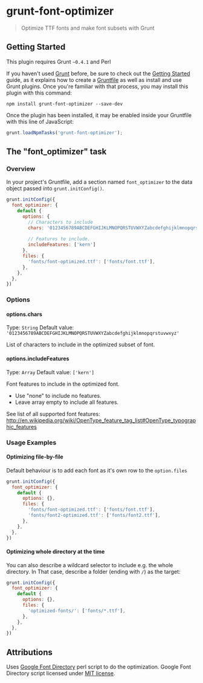 # grunt-font-optimizer

> Optimize TTF fonts and make font subsets with Grunt

## Getting Started
This plugin requires Grunt `~0.4.1` and Perl

If you haven't used [Grunt](http://gruntjs.com/) before, be sure to check out the [Getting Started](http://gruntjs.com/getting-started) guide, as it explains how to create a [Gruntfile](http://gruntjs.com/sample-gruntfile) as well as install and use Grunt plugins. Once you're familiar with that process, you may install this plugin with this command:

```shell
npm install grunt-font-optimizer --save-dev
```

Once the plugin has been installed, it may be enabled inside your Gruntfile with this line of JavaScript:

```js
grunt.loadNpmTasks('grunt-font-optimizer');
```

## The "font_optimizer" task

### Overview
In your project's Gruntfile, add a section named `font_optimizer` to the data object passed into `grunt.initConfig()`.

```js
grunt.initConfig({
  font_optimizer: {
    default {
      options: {
        // Characters to include
        chars: '0123456789ABCDEFGHIJKLMNOPQRSTUVWXYZabcdefghijklmnopqrstuvwxyz',
        
        // Features to include.
        includeFeatures: ['kern']
      },
      files: {
        'fonts/font-optimized.ttf': ['fonts/font.ttf'],
      },
    },
  },
})
```


### Options

#### options.chars
Type: `String`
Default value: `'0123456789ABCDEFGHIJKLMNOPQRSTUVWXYZabcdefghijklmnopqrstuvwxyz'`

List of characters to include in the optimized subset of font.

#### options.includeFeatures
Type: `Array`
Default value: `['kern']`

Font features to include in the optimized font.
- Use "none" to include no features.
- Leave array empty to include all features.

See list of all supported font features:
http://en.wikipedia.org/wiki/OpenType_feature_tag_list#OpenType_typographic_features

### Usage Examples

#### Optimizing file-by-file
Default behaviour is to add each font as it's own row to the `option.files`

```js
grunt.initConfig({
  font_optimizer: {
    default {
      options: {},
      files: {
        'fonts/font-optimized.ttf': ['fonts/font.ttf'],
        'fonts/font2-optimized.ttf': ['fonts/font2.ttf'],
      },
    },
  },
})
```

#### Optimizing whole directory at the time
You can also describe a wildcard selector to include e.g. the whole directory.
In That case, describe a folder (ending with `/`) as the target:

```js
grunt.initConfig({
  font_optimizer: {
    default {
      options: {},
      files: {
        'optimized-fonts/': ['fonts/*.ttf'],
      },
    },
  },
})
```

## Attributions

Uses [Google Font Directory](https://code.google.com/p/googlefontdirectory/) perl script to do the optimization.
Google Font Directory script licensed under [MIT license](http://www.opensource.org/licenses/mit-license.php).

